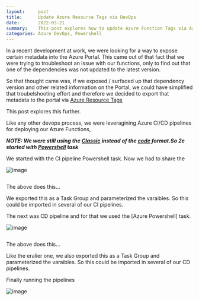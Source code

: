 ```yaml
---
layout:     post
title:      Update Azure Resource Tags via DevOps
date:       2022-03-21
summary:    This post explores how to update Azure Function Tags via Azure Devops leveraging Powershell.
categories: Azure DevOps, Powershell 
---
```


In a recent development at work, we were looking for a way to expose certain metadata into the Azure Portal. This came out of that fact that we were trying to troubleshoot an issue with our functions, only to find out that one of the dependencies was not updated to the latest version.

So that thought came was, if we exposed / surfaced up that dependency version and other related information on the Portal, we could have simplified that troubelshooting effort and therefore we decided to export that metadata to the portal via [Azure Resource Tags]()

This post explores this further.

Like any other devops process, we were leveragining Azure CI/CD pipelines for deploying our Azure Functions, 

***NOTE: We were still using the [Classic]() instead of the [code]() format.So 2e started with [Powershell]() task***

We started with the CI pipeline Powershell task. Now we had to share the 


![image]({{site.url}}/images/classes-et-1.png)

~~~powershell

~~~

The above does this...


We exported this as a Task Group and parameterized the varaibles. So this could be imported in several of our CI pipelines.

The next was CD pipeline and for that we used the [Azure Powershell] task.

![image]({{site.url}}/images/classes-et-1.png)

~~~powershell

~~~

The above does this...

Like the eralier one, we also exported this as a Task Group and parameterized the varaibles. So this could be imported in several of our CD pipelines.

Finally running the pipelines

![image]({{site.url}}/images/classes-et-1.png)

















